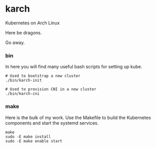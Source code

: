 # karch

Kubernetes on Arch Linux

Here be dragons.

Go away.

### bin

In here you will find many useful bash scripts for setting up kube.

```
# Used to bootstrap a new cluster
./bin/karch-init

# Used to provision CNI in a new cluster
./bin/karch-cni
```

### make

Here is the bulk of my work. Use the Makefile to build the Kubernetes components and start the systemd services.

```
make
sudo -E make install
sudo -E make enable start
```